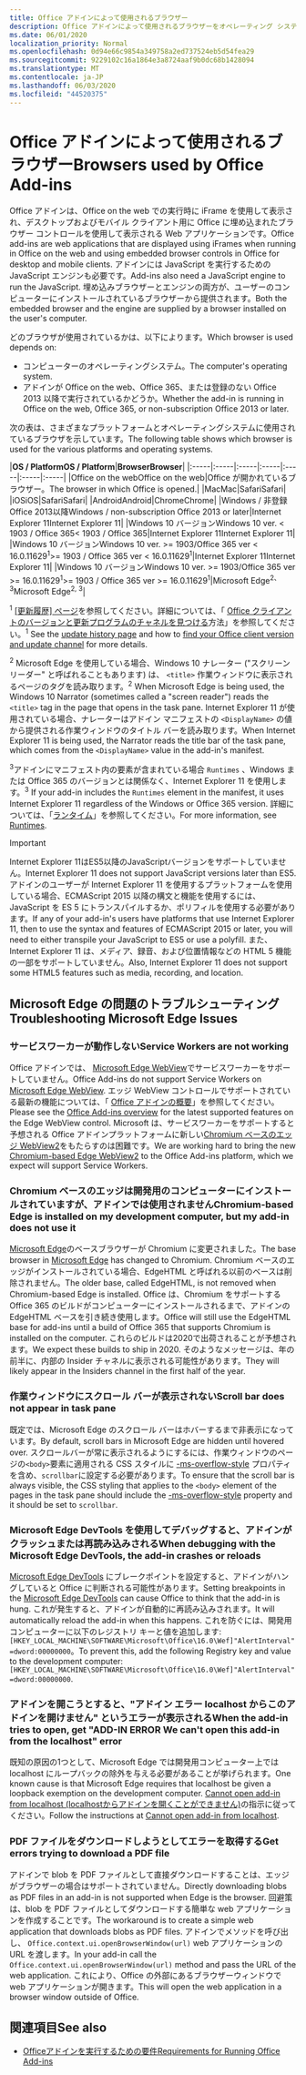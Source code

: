 ```yaml
---
title: Office アドインによって使用されるブラウザー
description: Office アドインによって使用されるブラウザーをオペレーティング システムおよび Office バージョンが決定する方法を指定します。
ms.date: 06/01/2020
localization_priority: Normal
ms.openlocfilehash: 0d94e66c9854a349758a2ed737524eb5d54fea29
ms.sourcegitcommit: 9229102c16a1864e3a8724aaf9b0dc68b1428094
ms.translationtype: MT
ms.contentlocale: ja-JP
ms.lasthandoff: 06/03/2020
ms.locfileid: "44520375"
---
```

# <a name="browsers-used-by-office-add-ins"></a><span data-ttu-id="7bcd2-103">Office アドインによって使用されるブラウザー</span><span class="sxs-lookup"><span data-stu-id="7bcd2-103">Browsers used by Office Add-ins</span></span>

<span data-ttu-id="7bcd2-104">Office アドインは、Office on the web での実行時に iFrame を使用して表示され、デスクトップおよびモバイル クライアント用に Office に埋め込まれたブラウザー コントロールを使用して表示される Web アプリケーションです。</span><span class="sxs-lookup"><span data-stu-id="7bcd2-104">Office add-ins are web applications that are displayed using iFrames when running in Office on the web and using embedded browser controls in Office for desktop and mobile clients.</span></span> <span data-ttu-id="7bcd2-105">アドインには JavaScript を実行するための JavaScript エンジンも必要です。</span><span class="sxs-lookup"><span data-stu-id="7bcd2-105">Add-ins also need a JavaScript engine to run the JavaScript.</span></span> <span data-ttu-id="7bcd2-106">埋め込みブラウザーとエンジンの両方が、ユーザーのコンピューターにインストールされているブラウザーから提供されます。</span><span class="sxs-lookup"><span data-stu-id="7bcd2-106">Both the embedded browser and the engine are supplied by a browser installed on the user's computer.</span></span>

<span data-ttu-id="7bcd2-107">どのブラウザが使用されているかは、以下によります。</span><span class="sxs-lookup"><span data-stu-id="7bcd2-107">Which browser is used depends on:</span></span>

- <span data-ttu-id="7bcd2-108">コンピューターのオペレーティングシステム。</span><span class="sxs-lookup"><span data-stu-id="7bcd2-108">The computer's operating system.</span></span>
- <span data-ttu-id="7bcd2-109">アドインが Office on the web、Office 365、または登録のない Office 2013 以降で実行されているかどうか。</span><span class="sxs-lookup"><span data-stu-id="7bcd2-109">Whether the add-in is running in Office on the web, Office 365, or non-subscription Office 2013 or later.</span></span>

<span data-ttu-id="7bcd2-110">次の表は、さまざまなプラットフォームとオペレーティングシステムに使用されているブラウザを示しています。</span><span class="sxs-lookup"><span data-stu-id="7bcd2-110">The following table shows which browser is used for the various platforms and operating systems.</span></span>

|<span data-ttu-id="7bcd2-111">**OS / Platform**</span><span class="sxs-lookup"><span data-stu-id="7bcd2-111">**OS / Platform**</span></span>|<span data-ttu-id="7bcd2-112">**Browser**</span><span class="sxs-lookup"><span data-stu-id="7bcd2-112">**Browser**</span></span>|
|:-----|:-----|:-----|:-----|:-----|:-----|:-----|
|<span data-ttu-id="7bcd2-113">Office on the web</span><span class="sxs-lookup"><span data-stu-id="7bcd2-113">Office on the web</span></span>|<span data-ttu-id="7bcd2-114">Office が開かれているブラウザー。</span><span class="sxs-lookup"><span data-stu-id="7bcd2-114">The browser in which Office is opened.</span></span>|
|<span data-ttu-id="7bcd2-115">Mac</span><span class="sxs-lookup"><span data-stu-id="7bcd2-115">Mac</span></span>|<span data-ttu-id="7bcd2-116">Safari</span><span class="sxs-lookup"><span data-stu-id="7bcd2-116">Safari</span></span>|
|<span data-ttu-id="7bcd2-117">iOS</span><span class="sxs-lookup"><span data-stu-id="7bcd2-117">iOS</span></span>|<span data-ttu-id="7bcd2-118">Safari</span><span class="sxs-lookup"><span data-stu-id="7bcd2-118">Safari</span></span>|
|<span data-ttu-id="7bcd2-119">Android</span><span class="sxs-lookup"><span data-stu-id="7bcd2-119">Android</span></span>|<span data-ttu-id="7bcd2-120">Chrome</span><span class="sxs-lookup"><span data-stu-id="7bcd2-120">Chrome</span></span>|
|<span data-ttu-id="7bcd2-121">Windows / 非登録 Office 2013以降</span><span class="sxs-lookup"><span data-stu-id="7bcd2-121">Windows / non-subscription Office 2013 or later</span></span>|<span data-ttu-id="7bcd2-122">Internet Explorer 11</span><span class="sxs-lookup"><span data-stu-id="7bcd2-122">Internet Explorer 11</span></span>|
|<span data-ttu-id="7bcd2-123">Windows 10 バージョン</span><span class="sxs-lookup"><span data-stu-id="7bcd2-123">Windows 10 ver.</span></span> <span data-ttu-id="7bcd2-124">< 1903 / Office 365</span><span class="sxs-lookup"><span data-stu-id="7bcd2-124">< 1903 / Office 365</span></span>|<span data-ttu-id="7bcd2-125">Internet Explorer 11</span><span class="sxs-lookup"><span data-stu-id="7bcd2-125">Internet Explorer 11</span></span>|
|<span data-ttu-id="7bcd2-126">Windows 10 バージョン</span><span class="sxs-lookup"><span data-stu-id="7bcd2-126">Windows 10 ver.</span></span> <span data-ttu-id="7bcd2-127">>= 1903/Office 365 ver < 16.0.11629<sup>1</sup></span><span class="sxs-lookup"><span data-stu-id="7bcd2-127">>= 1903 / Office 365 ver < 16.0.11629<sup>1</sup></span></span>|<span data-ttu-id="7bcd2-128">Internet Explorer 11</span><span class="sxs-lookup"><span data-stu-id="7bcd2-128">Internet Explorer 11</span></span>|
|<span data-ttu-id="7bcd2-129">Windows 10 バージョン</span><span class="sxs-lookup"><span data-stu-id="7bcd2-129">Windows 10 ver.</span></span> <span data-ttu-id="7bcd2-130">>= 1903/Office 365 ver >= 16.0.11629<sup>1</sup></span><span class="sxs-lookup"><span data-stu-id="7bcd2-130">>= 1903 / Office 365 ver >= 16.0.11629<sup>1</sup></span></span>|<span data-ttu-id="7bcd2-131">Microsoft Edge<sup>2、3</sup></span><span class="sxs-lookup"><span data-stu-id="7bcd2-131">Microsoft Edge<sup>2, 3</sup></span></span>|

<span data-ttu-id="7bcd2-132"><sup>1</sup> [[更新履歴] ページ](/officeupdates/update-history-office365-proplus-by-date)を参照してください。詳細については、「 [Office クライアントのバージョンと更新プログラムのチャネルを見つける](https://support.office.com/article/What-version-of-Office-am-I-using-932788b8-a3ce-44bf-bb09-e334518b8b19)方法」を参照してください。</span><span class="sxs-lookup"><span data-stu-id="7bcd2-132"><sup>1</sup> See the [update history page](/officeupdates/update-history-office365-proplus-by-date) and how to [find your Office client version and update channel](https://support.office.com/article/What-version-of-Office-am-I-using-932788b8-a3ce-44bf-bb09-e334518b8b19) for more details.</span></span>

<span data-ttu-id="7bcd2-133"><sup>2</sup> Microsoft Edge を使用している場合、Windows 10 ナレーター ("スクリーンリーダー" と呼ばれることもあります) は、 `<title>` 作業ウィンドウに表示されるページのタグを読み取ります。</span><span class="sxs-lookup"><span data-stu-id="7bcd2-133"><sup>2</sup> When Microsoft Edge is being used, the Windows 10 Narrator (sometimes called a "screen reader") reads the `<title>` tag in the page that opens in the task pane.</span></span> <span data-ttu-id="7bcd2-134">Internet Explorer 11 が使用されている場合、ナレーターはアドイン マニフェストの `<DisplayName>` の値から提供される作業ウィンドウのタイトル バーを読み取ります。</span><span class="sxs-lookup"><span data-stu-id="7bcd2-134">When Internet Explorer 11 is being used, the Narrator reads the title bar of the task pane, which comes from the `<DisplayName>` value in the add-in's manifest.</span></span>

<span data-ttu-id="7bcd2-135"><sup>3</sup>アドインにマニフェスト内の要素が含まれている場合 `Runtimes` 、Windows または Office 365 のバージョンとは関係なく、Internet Explorer 11 を使用します。</span><span class="sxs-lookup"><span data-stu-id="7bcd2-135"><sup>3</sup> If your add-in includes the `Runtimes` element in the manifest, it uses Internet Explorer 11 regardless of the Windows or Office 365 version.</span></span> <span data-ttu-id="7bcd2-136">詳細については、「[ランタイム](../reference/manifest/runtimes.md)」を参照してください。</span><span class="sxs-lookup"><span data-stu-id="7bcd2-136">For more information, see [Runtimes](../reference/manifest/runtimes.md).</span></span>

> [!IMPORTANT]
> <span data-ttu-id="7bcd2-137">Internet Explorer 11はES5以降のJavaScriptバージョンをサポートしていません。</span><span class="sxs-lookup"><span data-stu-id="7bcd2-137">Internet Explorer 11 does not support JavaScript versions later than ES5.</span></span> <span data-ttu-id="7bcd2-138">アドインのユーザーが Internet Explorer 11 を使用するプラットフォームを使用している場合、ECMAScript 2015 以降の構文と機能を使用するには、JavaScript を ES 5 にトランスパイルするか、ポリフィルを使用する必要があります。</span><span class="sxs-lookup"><span data-stu-id="7bcd2-138">If any of your add-in's users have platforms that use Internet Explorer 11, then to use the syntax and features of ECMAScript 2015 or later, you will need to either transpile your JavaScript to ES5 or use a polyfill.</span></span> <span data-ttu-id="7bcd2-139">また、Internet Explorer 11 は、メディア、録音、および位置情報などの HTML 5 機能の一部をサポートしていません。</span><span class="sxs-lookup"><span data-stu-id="7bcd2-139">Also, Internet Explorer 11 does not support some HTML5 features such as media, recording, and location.</span></span>

## <a name="troubleshooting-microsoft-edge-issues"></a><span data-ttu-id="7bcd2-140">Microsoft Edge の問題のトラブルシューティング</span><span class="sxs-lookup"><span data-stu-id="7bcd2-140">Troubleshooting Microsoft Edge Issues</span></span>

### <a name="service-workers-are-not-working"></a><span data-ttu-id="7bcd2-141">サービスワーカーが動作しない</span><span class="sxs-lookup"><span data-stu-id="7bcd2-141">Service Workers are not working</span></span>

<span data-ttu-id="7bcd2-142">Office アドインでは、 [Microsoft Edge WebView](/microsoft-edge/hosting/webview)でサービスワーカーをサポートしていません。</span><span class="sxs-lookup"><span data-stu-id="7bcd2-142">Office Add-ins do not support Service Workers on [Microsoft Edge WebView](/microsoft-edge/hosting/webview).</span></span> <span data-ttu-id="7bcd2-143">エッジ WebView コントロールでサポートされている最新の機能については、「 [Office アドインの概要](../overview/office-add-ins.md)」を参照してください。</span><span class="sxs-lookup"><span data-stu-id="7bcd2-143">Please see the [Office Add-ins overview](../overview/office-add-ins.md) for the latest supported features on the Edge WebView control.</span></span> <span data-ttu-id="7bcd2-144">Microsoft は、サービスワーカーをサポートすると予想される Office アドインプラットフォームに新しい[Chromium ベースのエッジ WebView2](/microsoft-edge/hosting/webview2)をもたらすのは困難です。</span><span class="sxs-lookup"><span data-stu-id="7bcd2-144">We are working hard to bring the new [Chromium-based Edge WebView2](/microsoft-edge/hosting/webview2) to the Office Add-ins platform, which we expect will support Service Workers.</span></span>

### <a name="chromium-based-edge-is-installed-on-my-development-computer-but-my-add-in-does-not-use-it"></a><span data-ttu-id="7bcd2-145">Chromium ベースのエッジは開発用のコンピューターにインストールされていますが、アドインでは使用されません</span><span class="sxs-lookup"><span data-stu-id="7bcd2-145">Chromium-based Edge is installed on my development computer, but my add-in does not use it</span></span>

<span data-ttu-id="7bcd2-146">[Microsoft Edge](https://support.microsoft.com/help/4501095/download-the-new-microsoft-edge-based-on-chromium)のベースブラウザーが Chromium に変更されました。</span><span class="sxs-lookup"><span data-stu-id="7bcd2-146">The base browser in [Microsoft Edge](https://support.microsoft.com/help/4501095/download-the-new-microsoft-edge-based-on-chromium) has changed to Chromium.</span></span> <span data-ttu-id="7bcd2-147">Chromium ベースのエッジがインストールされている場合、EdgeHTML と呼ばれる以前のベースは削除されません。</span><span class="sxs-lookup"><span data-stu-id="7bcd2-147">The older base, called EdgeHTML, is not removed when Chromium-based Edge is installed.</span></span> <span data-ttu-id="7bcd2-148">Office は、Chromium をサポートする Office 365 のビルドがコンピューターにインストールされるまで、アドインの EdgeHTML ベースを引き続き使用します。</span><span class="sxs-lookup"><span data-stu-id="7bcd2-148">Office will still use the EdgeHTML base for add-ins until a build of Office 365 that supports Chromium is installed on the computer.</span></span> <span data-ttu-id="7bcd2-149">これらのビルドは2020で出荷されることが予想されます。</span><span class="sxs-lookup"><span data-stu-id="7bcd2-149">We expect these builds to ship in 2020.</span></span> <span data-ttu-id="7bcd2-150">そのようなメッセージは、年の前半に、内部の Insider チャネルに表示される可能性があります。</span><span class="sxs-lookup"><span data-stu-id="7bcd2-150">They will likely appear in the Insiders channel in the first half of the year.</span></span>

### <a name="scroll-bar-does-not-appear-in-task-pane"></a><span data-ttu-id="7bcd2-151">作業ウィンドウにスクロール バーが表示されない</span><span class="sxs-lookup"><span data-stu-id="7bcd2-151">Scroll bar does not appear in task pane</span></span>

<span data-ttu-id="7bcd2-152">既定では、Microsoft Edge のスクロール バーはホバーするまで非表示になっています。</span><span class="sxs-lookup"><span data-stu-id="7bcd2-152">By default, scroll bars in Microsoft Edge are hidden until hovered over.</span></span> <span data-ttu-id="7bcd2-153">スクロールバーが常に表示されるようにするには、作業ウィンドウのページの`<body>`要素に適用される CSS スタイルに [-ms-overflow-style](https://developer.mozilla.org/docs/Web/CSS/-ms-overflow-style) プロパティを含め、`scrollbar`に設定する必要があります。</span><span class="sxs-lookup"><span data-stu-id="7bcd2-153">To ensure that the scroll bar is always visible, the CSS styling that applies to the `<body>` element of the pages in the task pane should include the [-ms-overflow-style](https://developer.mozilla.org/docs/Web/CSS/-ms-overflow-style) property and it should be set to `scrollbar`.</span></span> 

### <a name="when-debugging-with-the-microsoft-edge-devtools-the-add-in-crashes-or-reloads"></a><span data-ttu-id="7bcd2-154">Microsoft Edge DevTools を使用してデバッグすると、アドインがクラッシュまたは再読み込みされる</span><span class="sxs-lookup"><span data-stu-id="7bcd2-154">When debugging with the Microsoft Edge DevTools, the add-in crashes or reloads</span></span>

<span data-ttu-id="7bcd2-155">[Microsoft Edge DevTools](https://www.microsoft.com/p/microsoft-edge-devtools-preview/9mzbfrmz0mnj?rtc=1&activetab=pivot%3Aoverviewtab) にブレークポイントを設定すると、アドインがハングしていると Office に判断される可能性があります。</span><span class="sxs-lookup"><span data-stu-id="7bcd2-155">Setting breakpoints in the [Microsoft Edge DevTools](https://www.microsoft.com/p/microsoft-edge-devtools-preview/9mzbfrmz0mnj?rtc=1&activetab=pivot%3Aoverviewtab) can cause Office to think that the add-in is hung.</span></span> <span data-ttu-id="7bcd2-156">これが発生すると、アドインが自動的に再読み込みされます。</span><span class="sxs-lookup"><span data-stu-id="7bcd2-156">It will automatically reload the add-in when this happens.</span></span> <span data-ttu-id="7bcd2-157">これを防ぐには、開発用コンピューターに以下のレジストリ キーと値を追加します: `[HKEY_LOCAL_MACHINE\SOFTWARE\Microsoft\Office\16.0\Wef]"AlertInterval"=dword:00000000`。</span><span class="sxs-lookup"><span data-stu-id="7bcd2-157">To prevent this, add the following Registry key and value to the development computer: `[HKEY_LOCAL_MACHINE\SOFTWARE\Microsoft\Office\16.0\Wef]"AlertInterval"=dword:00000000`.</span></span>

### <a name="when-the-add-in-tries-to-open-get-add-in-error-we-cant-open-this-add-in-from-the-localhost-error"></a><span data-ttu-id="7bcd2-158">アドインを開こうとすると、"アドイン エラー localhost からこのアドインを開けません" というエラーが表示される</span><span class="sxs-lookup"><span data-stu-id="7bcd2-158">When the add-in tries to open, get "ADD-IN ERROR We can't open this add-in from the localhost" error</span></span>

<span data-ttu-id="7bcd2-159">既知の原因の1つとして、Microsoft Edge では開発用コンピューター上では localhost にループバックの除外を与える必要があることが挙げられます。</span><span class="sxs-lookup"><span data-stu-id="7bcd2-159">One known cause is that Microsoft Edge requires that localhost be given a loopback exemption on the development computer.</span></span> <span data-ttu-id="7bcd2-160">[Cannot open add-in from localhost (localhostからアドインを開くことができません)](/office/troubleshoot/error-messages/cannot-open-add-in-from-localhost)の指示に従ってください。</span><span class="sxs-lookup"><span data-stu-id="7bcd2-160">Follow the instructions at [Cannot open add-in from localhost](/office/troubleshoot/error-messages/cannot-open-add-in-from-localhost).</span></span>

### <a name="get-errors-trying-to-download-a-pdf-file"></a><span data-ttu-id="7bcd2-161">PDF ファイルをダウンロードしようとしてエラーを取得する</span><span class="sxs-lookup"><span data-stu-id="7bcd2-161">Get errors trying to download a PDF file</span></span>

<span data-ttu-id="7bcd2-162">アドインで blob を PDF ファイルとして直接ダウンロードすることは、エッジがブラウザーの場合はサポートされていません。</span><span class="sxs-lookup"><span data-stu-id="7bcd2-162">Directly downloading blobs as PDF files in an add-in is not supported when Edge is the browser.</span></span> <span data-ttu-id="7bcd2-163">回避策は、blob を PDF ファイルとしてダウンロードする簡単な web アプリケーションを作成することです。</span><span class="sxs-lookup"><span data-stu-id="7bcd2-163">The workaround is to create a simple web application that downloads blobs as PDF files.</span></span> <span data-ttu-id="7bcd2-164">アドインでメソッドを呼び出し、 `Office.context.ui.openBrowserWindow(url)` web アプリケーションの URL を渡します。</span><span class="sxs-lookup"><span data-stu-id="7bcd2-164">In your add-in call the `Office.context.ui.openBrowserWindow(url)` method and pass the URL of the web application.</span></span> <span data-ttu-id="7bcd2-165">これにより、Office の外部にあるブラウザーウィンドウで web アプリケーションが開きます。</span><span class="sxs-lookup"><span data-stu-id="7bcd2-165">This will open the web application in a browser window outside of Office.</span></span>

## <a name="see-also"></a><span data-ttu-id="7bcd2-166">関連項目</span><span class="sxs-lookup"><span data-stu-id="7bcd2-166">See also</span></span>

- [<span data-ttu-id="7bcd2-167">Officeアドインを実行するための要件</span><span class="sxs-lookup"><span data-stu-id="7bcd2-167">Requirements for Running Office Add-ins</span></span>](requirements-for-running-office-add-ins.md)
